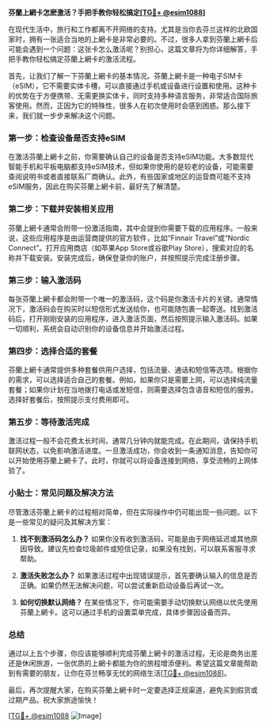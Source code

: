 **芬蘭上網卡怎麽激活？手把手教你轻松搞定[[TG💪+ @esim1088](https://t.me/s/esim1088)]**

在现代生活中，旅行和工作都离不开网络的支持。尤其是当你去芬兰这样的北欧国家时，拥有一张适合当地的上網卡是非常必要的。不过，很多人拿到芬蘭上網卡后可能会遇到一个问题：这张卡怎么激活呢？别担心，这篇文章将为你详细解答，手把手教你轻松搞定芬蘭上網卡的激活流程。

首先，让我们了解一下芬蘭上網卡的基本情况。芬蘭上網卡是一种电子SIM卡（eSIM），它不需要实体卡槽，可以直接通过手机或设备进行设置和使用。这种卡的优势在于方便携带、无需更换实体卡，同时支持多种语言服务，非常适合国际旅客使用。然而，正因为它的特殊性，很多人在初次使用时会感到困惑。那么接下来，我们就一步步来解决这个问题。

### 第一步：检查设备是否支持eSIM

在激活芬蘭上網卡之前，你需要确认自己的设备是否支持eSIM功能。大多数现代智能手机和平板电脑都支持eSIM技术，但如果你使用的是较老的设备，可能需要查阅说明书或者直接联系厂商确认。此外，有些国家或地区的运营商可能不支持eSIM服务，因此在购买芬蘭上網卡前，最好先了解清楚。

### 第二步：下载并安装相关应用

芬蘭上網卡通常会附带一份激活指南，其中会提到你需要下载的应用程序。一般来说，这些应用程序是由运营商提供的官方软件，比如“Finnair Travel”或“Nordic Connect”。打开应用商店（如苹果App Store或谷歌Play Store），搜索对应的名称并下载安装。安装完成后，确保登录你的账户，并按照提示完成注册步骤。

### 第三步：输入激活码

每张芬蘭上網卡都会附带一个唯一的激活码，这个码是你激活卡片的关键。通常情况下，激活码会在购买时以短信形式发送给你，也可能随包裹一起寄送。找到激活码后，打开刚刚安装的应用程序，进入激活页面，然后按照提示输入激活码。如果一切顺利，系统会自动识别你的设备信息并开始激活过程。

### 第四步：选择合适的套餐

芬蘭上網卡通常提供多种套餐供用户选择，包括流量、通话和短信等选项。根据你的需求，可以选择适合自己的套餐。例如，如果你只是需要上网，可以选择纯流量套餐；如果你计划在当地拨打电话或发短信，则需要选择包含语音和短信的服务。选择好套餐后，按照提示支付费用即可。

### 第五步：等待激活完成

激活过程一般不会花费太长时间，通常几分钟内就能完成。在此期间，请保持手机联网状态，以免影响激活进度。一旦激活成功，你会收到一条通知消息，告知你可以开始使用芬蘭上網卡了。此时，你就可以将设备连接到网络，享受流畅的上网体验了。

### 小贴士：常见问题及解决方法

尽管激活芬蘭上網卡的过程相对简单，但在实际操作中仍可能出现一些问题。以下是一些常见的疑问及其解决方案：

1. **找不到激活码怎么办？**
   如果你没有收到激活码，可能是由于网络延迟或其他原因导致。建议先检查垃圾邮件或短信记录，如果没有找到，可以联系客服寻求帮助。

2. **激活失败怎么办？**
   如果激活过程中出现错误提示，首先要确认输入的信息是否正确。如果仍然无法解决问题，可以尝试重新启动设备后再试一次。

3. **如何切换默认网络？**
   在某些情况下，你可能需要手动切换默认网络以优先使用芬蘭上網卡。这可以通过手机的设置菜单完成，具体步骤因设备而异。

### 总结

通过以上五个步骤，你应该能够顺利完成芬蘭上網卡的激活过程。无论是商务出差还是休闲旅游，一张优质的上網卡都能为你的旅程增添便利。希望这篇文章能帮助到有需要的朋友，让你在芬兰畅享无忧的网络生活[[TG💪+ @esim1088](https://t.me/s/esim1088)]。

最后，再次提醒大家，在购买芬蘭上網卡时一定要选择正规渠道，避免买到假货或过期产品。祝大家旅途愉快！

[[TG💪+ @esim1088](https://t.me/s/esim1088) ![Image](https://i.postimg.cc/4NQfJmqS/Snipaste-2025-05-13-00-14-12.png)]
